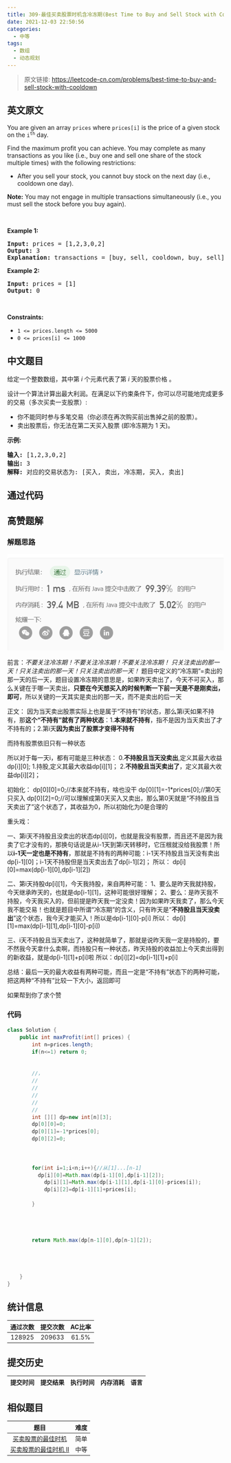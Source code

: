 ```yaml
---
title: 309-最佳买卖股票时机含冷冻期(Best Time to Buy and Sell Stock with Cooldown)
date: 2021-12-03 22:50:56
categories:
  - 中等
tags:
  - 数组
  - 动态规划
---
```


> 原文链接: https://leetcode-cn.com/problems/best-time-to-buy-and-sell-stock-with-cooldown


## 英文原文
<div><p>You are given an array <code>prices</code> where <code>prices[i]</code> is the price of a given stock on the <code>i<sup>th</sup></code> day.</p>

<p>Find the maximum profit you can achieve. You may complete as many transactions as you like (i.e., buy one and sell one share of the stock multiple times) with the following restrictions:</p>

<ul>
	<li>After you sell your stock, you cannot buy stock on the next day (i.e., cooldown one day).</li>
</ul>

<p><strong>Note:</strong> You may not engage in multiple transactions simultaneously (i.e., you must sell the stock before you buy again).</p>

<p>&nbsp;</p>
<p><strong>Example 1:</strong></p>

<pre>
<strong>Input:</strong> prices = [1,2,3,0,2]
<strong>Output:</strong> 3
<strong>Explanation:</strong> transactions = [buy, sell, cooldown, buy, sell]
</pre>

<p><strong>Example 2:</strong></p>

<pre>
<strong>Input:</strong> prices = [1]
<strong>Output:</strong> 0
</pre>

<p>&nbsp;</p>
<p><strong>Constraints:</strong></p>

<ul>
	<li><code>1 &lt;= prices.length &lt;= 5000</code></li>
	<li><code>0 &lt;= prices[i] &lt;= 1000</code></li>
</ul>
</div>

## 中文题目
<div><p>给定一个整数数组，其中第<em>&nbsp;i</em>&nbsp;个元素代表了第&nbsp;<em>i</em>&nbsp;天的股票价格 。​</p>

<p>设计一个算法计算出最大利润。在满足以下约束条件下，你可以尽可能地完成更多的交易（多次买卖一支股票）:</p>

<ul>
	<li>你不能同时参与多笔交易（你必须在再次购买前出售掉之前的股票）。</li>
	<li>卖出股票后，你无法在第二天买入股票 (即冷冻期为 1 天)。</li>
</ul>

<p><strong>示例:</strong></p>

<pre><strong>输入:</strong> [1,2,3,0,2]
<strong>输出: </strong>3 
<strong>解释:</strong> 对应的交易状态为: [买入, 卖出, 冷冻期, 买入, 卖出]</pre>
</div>

## 通过代码
<RecoDemo>
</RecoDemo>


## 高赞题解
### 解题思路
![QQ截图20200401185014.png](../images/best-time-to-buy-and-sell-stock-with-cooldown-0.png)

前言：*不要关注冷冻期！不要关注冷冻期！不要关注冷冻期！*
      *只关注卖出的那一天！只关注卖出的那一天！只关注卖出的那一天！*
题目中定义的“冷冻期”=卖出的那一天的后一天，题目设置冷冻期的意思是，如果昨天卖出了，今天不可买入，那么关键在于哪一天卖出，**只要在今天想买入的时候判断一下前一天是不是刚卖出，即可**，所以关键的一天其实是卖出的那一天，而不是卖出的后一天

正文：
因为当天卖出股票实际上也是属于“不持有”的状态，那么第i天如果不持有，那**这个“不持有”就有了两种状态**：1.**本来就不持有**，指不是因为当天卖出了才不持有的；2.第i天**因为卖出了股票才变得不持有**

而持有股票依旧只有一种状态

所以对于每一天i，都有可能是三种状态：
0.**不持股且当天没卖出**,定义其最大收益dp[i][0];
1.持股,定义其最大收益dp[i][1]；
2.**不持股且当天卖出了**，定义其最大收益dp[i][2]；

初始化：
dp[0][0]=0;//本来就不持有，啥也没干
dp[0][1]=-1*prices[0];//第0天只买入
dp[0][2]=0;//可以理解成第0天买入又卖出，那么第0天就是“不持股且当天卖出了”这个状态了，其收益为0，所以初始化为0是合理的

重头戏：

一、第i天不持股且没卖出的状态dp[i][0]，也就是我没有股票，而且还不是因为我卖了它才没有的，那换句话说是从i-1天到第i天转移时，它压根就没给我股票！所以**i-1天一定也是不持有**，那就是不持有的两种可能：i-1天不持股且当天没有卖出dp[i-1][0]；i-1天不持股但是当天卖出去了dp[i-1][2]；
        所以： dp[i][0]=max(dp[i-1][0],dp[i-1][2])
       
二、第i天持股dp[i][1]，今天我持股，来自两种可能：
        1、要么是昨天我就持股，今天继承昨天的，也就是dp[i-1][1]，这种可能很好理解；
        2、要么：是昨天我不持股，今天我买入的，但前提是昨天我一定没卖！因为如果昨天我卖了，那么今天我不能交易！也就是题目中所谓“冷冻期”的含义，只有昨天是“**不持股且当天没卖出**”这个状态，我今天才能买入！所以是dp[i-1][0]-p[i]
        所以： dp[i][1]=max(dp[i-1][1],dp[i-1][0]-p[i])
        
三、i天不持股且当天卖出了，这种就简单了，那就是说昨天我一定是持股的，要不然我今天拿什么卖啊，而持股只有一种状态，昨天持股的收益加上今天卖出得到的新收益，就是dp[i-1][1]+p[i]啦
        所以：dp[i][2]=dp[i-1][1]+p[i]
        
总结：最后一天的最大收益有两种可能，而且一定是“不持有”状态下的两种可能，把这两种“不持有”比较一下大小，返回即可


如果帮到你了求个赞
### 代码

```java
class Solution {
    public int maxProfit(int[] prices) {
        int n=prices.length;
        if(n<=1) return 0;


        //，
        //
        //
        //
        //
        //
        int [][] dp=new int[n][3];
        dp[0][0]=0;
        dp[0][1]=-1*prices[0];
        dp[0][2]=0;

       

        for(int i=1;i<n;i++){//从[1]...[n-1]
          dp[i][0]=Math.max(dp[i-1][0],dp[i-1][2]);
            dp[i][1]=Math.max(dp[i-1][1],dp[i-1][0]-prices[i]);
            dp[i][2]=dp[i-1][1]+prices[i];

        }




        return Math.max(dp[n-1][0],dp[n-1][2]);

       
       

    }
}
```

## 统计信息
| 通过次数 | 提交次数 | AC比率 |
| :------: | :------: | :------: |
|    128925    |    209633    |   61.5%   |

## 提交历史
| 提交时间 | 提交结果 | 执行时间 |  内存消耗  | 语言 |
| :------: | :------: | :------: | :--------: | :--------: |


## 相似题目
|                             题目                             | 难度 |
| :----------------------------------------------------------: | :---------: |
| [买卖股票的最佳时机](https://leetcode-cn.com/problems/best-time-to-buy-and-sell-stock/) | 简单|
| [买卖股票的最佳时机 II](https://leetcode-cn.com/problems/best-time-to-buy-and-sell-stock-ii/) | 中等|
